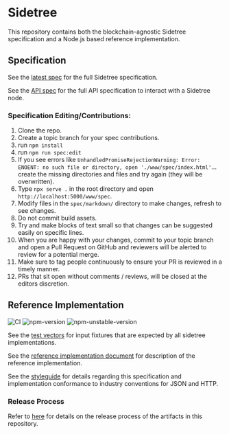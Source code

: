 # Sidetree

This repository contains both the blockchain-agnostic Sidetree specification and a Node.js based reference implementation.

## Specification

See the [latest spec](https://identity.foundation/sidetree/spec/) for the full Sidetree specification.

See the [API spec](https://identity.foundation/sidetree/api/) for the full API specification to interact with a Sidetree node.

### Specification Editing/Contributions:

1. Clone the repo.
2. Create a topic branch for your spec contributions.
3. run `npm install`
4. run `npm run spec:edit`
5. If you see errors like `UnhandledPromiseRejectionWarning: Error: ENOENT: no such file or directory, open './www/spec/index.html'`... create the missing directories and files and try again (they will be overwritten).
6. Type `npx serve .` in the root directory and open `http://localhost:5000/www/spec`.
7. Modify files in the `spec/markdown/` directory to make changes, refresh to see changes.
8. Do not commit build assets.
9. Try and make blocks of text small so that changes can be suggested easily on specific lines.
10. When you are happy with your changes, commit to your topic branch and open a Pull Request on GitHub and reviewers will be alerted to review for a potential merge.
11. Make sure to tag people continuously to ensure your PR is reviewed in a timely manner.
12. PRs that sit open without comments / reviews, will be closed at the editors discretion.

## Reference Implementation

![CI](https://github.com/decentralized-identity/sidetree/workflows/CI/badge.svg)
![npm-version](https://badgen.net/npm/v/@decentralized-identity/sidetree)
![npm-unstable-version](https://badgen.net/npm/v/@decentralized-identity/sidetree/unstable)

See the [test vectors](tests/fixtures) for input fixtures that are expected by all sidetree implementations.

See the [reference implementation document](docs/core.md) for description of the reference implementation.

See the [styleguide](docs/styleguide.md) for details regarding this specification and implementation conformance to industry conventions for JSON and HTTP.


### Release Process

Refer to [here](/docs/release-process.md) for details on the release process of the artifacts in this repository.

